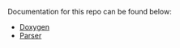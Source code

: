 Documentation for this repo can be found below:

* [Doxygen](https://cgilliard.github.io/myfamily/html/index.html)
* [Parser](https://cgilliard.github.io/myfamily/html/parser_8h.html)
